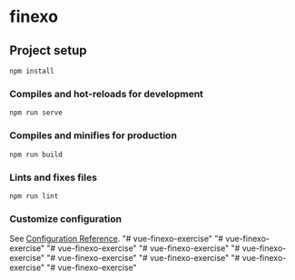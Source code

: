 # finexo

## Project setup
```
npm install
```

### Compiles and hot-reloads for development
```
npm run serve
```

### Compiles and minifies for production
```
npm run build
```

### Lints and fixes files
```
npm run lint
```

### Customize configuration
See [Configuration Reference](https://cli.vuejs.org/config/).
"# vue-finexo-exercise" 
"# vue-finexo-exercise" 
"# vue-finexo-exercise" 
"# vue-finexo-exercise" 
"# vue-finexo-exercise" 
"# vue-finexo-exercise" 
"# vue-finexo-exercise" 
"# vue-finexo-exercise" 
"# vue-finexo-exercise" 
